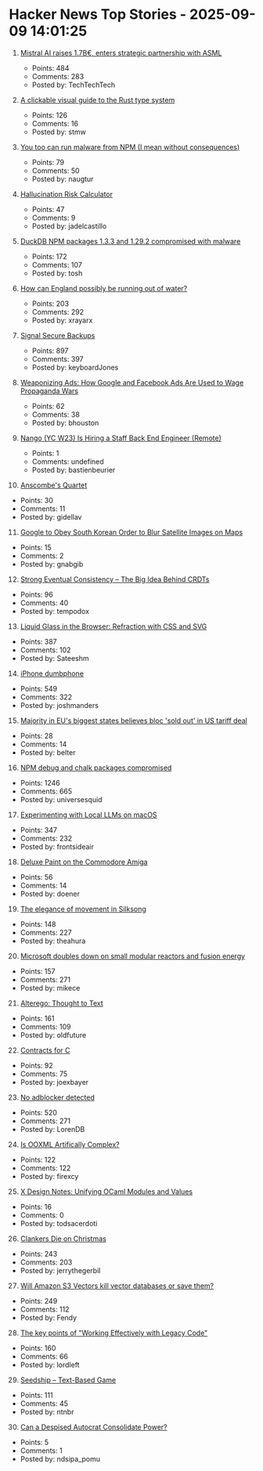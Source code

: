 # Hacker News Top Stories - 2025-09-09 14:01:25

1. [Mistral AI raises 1.7B€, enters strategic partnership with ASML](https://mistral.ai/news/mistral-ai-raises-1-7-b-to-accelerate-technological-progress-with-ai)
   - Points: 484
   - Comments: 283
   - Posted by: TechTechTech

2. [A clickable visual guide to the Rust type system](https://rustcurious.com/elements/)
   - Points: 126
   - Comments: 16
   - Posted by: stmw

3. [You too can run malware from NPM (I mean without consequences)](https://github.com/naugtur/running-qix-malware)
   - Points: 79
   - Comments: 50
   - Posted by: naugtur

4. [Hallucination Risk Calculator](https://github.com/leochlon/hallbayes)
   - Points: 47
   - Comments: 9
   - Posted by: jadelcastillo

5. [DuckDB NPM packages 1.3.3 and 1.29.2 compromised with malware](https://github.com/duckdb/duckdb-node/security/advisories/GHSA-w62p-hx95-gf2c)
   - Points: 172
   - Comments: 107
   - Posted by: tosh

6. [How can England possibly be running out of water?](https://www.theguardian.com/news/ng-interactive/2025/aug/17/how-can-england-possibly-be-running-out-of-water)
   - Points: 203
   - Comments: 292
   - Posted by: xrayarx

7. [Signal Secure Backups](https://signal.org/blog/introducing-secure-backups/)
   - Points: 897
   - Comments: 397
   - Posted by: keyboardJones

8. [Weaponizing Ads: How Google and Facebook Ads Are Used to Wage Propaganda Wars](https://medium.com/@eslam.elsewedy/weaponizing-ads-how-governments-use-google-ads-and-facebook-ads-to-wage-propaganda-wars-199c707704cc)
   - Points: 62
   - Comments: 38
   - Posted by: bhouston

9. [Nango (YC W23) Is Hiring a Staff Back End Engineer (Remote)](https://jobs.ashbyhq.com/Nango/3467f495-c833-4dcc-b119-cf43b7b93f84)
   - Points: 1
   - Comments: undefined
   - Posted by: bastienbeurier

10. [Anscombe's Quartet](https://en.wikipedia.org/wiki/Anscombe%27s_quartet)
   - Points: 30
   - Comments: 11
   - Posted by: gidellav

11. [Google to Obey South Korean Order to Blur Satellite Images on Maps](https://www.barrons.com/news/google-to-obey-south-korean-order-to-blur-satellite-images-on-maps-653e934e)
   - Points: 15
   - Comments: 2
   - Posted by: gnabgib

12. [Strong Eventual Consistency – The Big Idea Behind CRDTs](https://lewiscampbell.tech/blog/250908.html)
   - Points: 96
   - Comments: 40
   - Posted by: tempodox

13. [Liquid Glass in the Browser: Refraction with CSS and SVG](https://kube.io/blog/liquid-glass-css-svg/)
   - Points: 387
   - Comments: 102
   - Posted by: Sateeshm

14. [iPhone dumbphone](https://stopa.io/post/297)
   - Points: 549
   - Comments: 322
   - Posted by: joshmanders

15. [Majority in EU's biggest states believes bloc 'sold out' in US tariff deal](https://www.theguardian.com/world/2025/sep/09/majority-in-eu-biggest-states-believes-bloc-sold-out-in-us-tariff-deal-poll-donald-trump)
   - Points: 28
   - Comments: 14
   - Posted by: belter

16. [NPM debug and chalk packages compromised](https://www.aikido.dev/blog/npm-debug-and-chalk-packages-compromised)
   - Points: 1246
   - Comments: 665
   - Posted by: universesquid

17. [Experimenting with Local LLMs on macOS](https://blog.6nok.org/experimenting-with-local-llms-on-macos/)
   - Points: 347
   - Comments: 232
   - Posted by: frontsideair

18. [Deluxe Paint on the Commodore Amiga](https://stonetools.ghost.io/deluxepaint-amiga/)
   - Points: 56
   - Comments: 14
   - Posted by: doener

19. [The elegance of movement in Silksong](https://theahura.substack.com/p/the-elegance-of-movement-in-silksong)
   - Points: 148
   - Comments: 227
   - Posted by: theahura

20. [Microsoft doubles down on small modular reactors and fusion energy](https://www.techradar.com/pro/microsoft-joins-world-nuclear-association-as-it-doubles-down-on-small-modular-reactors-and-fusion-energy)
   - Points: 157
   - Comments: 271
   - Posted by: mikece

21. [Alterego: Thought to Text](https://www.alterego.io/)
   - Points: 161
   - Comments: 109
   - Posted by: oldfuture

22. [Contracts for C](https://gustedt.wordpress.com/2025/03/10/contracts-for-c/)
   - Points: 92
   - Comments: 75
   - Posted by: joexbayer

23. [No adblocker detected](https://maurycyz.com/misc/ads/)
   - Points: 520
   - Comments: 271
   - Posted by: LorenDB

24. [Is OOXML Artifically Complex?](https://hsu.cy/2025/09/is-ooxml-artificially-complex/)
   - Points: 122
   - Comments: 122
   - Posted by: firexcy

25. [X Design Notes: Unifying OCaml Modules and Values](https://blog.polybdenum.com/2025/08/19/x-design-notes-unifying-ocaml-modules-and-values.html)
   - Points: 16
   - Comments: 0
   - Posted by: todsacerdoti

26. [Clankers Die on Christmas](https://remyhax.xyz/posts/clankers-die-on-christmas/)
   - Points: 243
   - Comments: 203
   - Posted by: jerrythegerbil

27. [Will Amazon S3 Vectors kill vector databases or save them?](https://zilliz.com/blog/will-amazon-s3-vectors-kill-vector-databases-or-save-them)
   - Points: 249
   - Comments: 112
   - Posted by: Fendy

28. [The key points of "Working Effectively with Legacy Code"](https://understandlegacycode.com/blog/key-points-of-working-effectively-with-legacy-code/)
   - Points: 160
   - Comments: 66
   - Posted by: lordleft

29. [Seedship – Text-Based Game](https://philome.la/johnayliff/seedship/play/index.html)
   - Points: 111
   - Comments: 45
   - Posted by: ntnbr

30. [Can a Despised Autocrat Consolidate Power?](https://paulkrugman.substack.com/p/can-a-despised-autocrat-consolidate)
   - Points: 5
   - Comments: 1
   - Posted by: ndsipa_pomu

